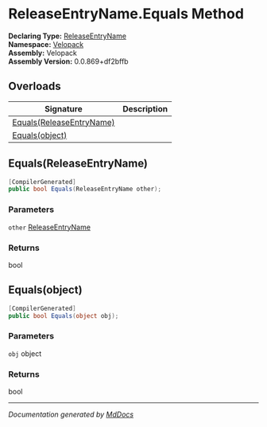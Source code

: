 ﻿<!--  
  <auto-generated>   
    The contents of this file were generated by a tool.  
    Changes to this file may be list if the file is regenerated  
  </auto-generated>   
-->

# ReleaseEntryName.Equals Method

**Declaring Type:** [ReleaseEntryName](../index.md)  
**Namespace:** [Velopack](../../index.md)  
**Assembly:** Velopack  
**Assembly Version:** 0.0.869+df2bffb

## Overloads

| Signature                                           | Description |
| --------------------------------------------------- | ----------- |
| [Equals(ReleaseEntryName)](#equalsreleaseentryname) |             |
| [Equals(object)](#equalsobject)                     |             |

## Equals(ReleaseEntryName)

```csharp
[CompilerGenerated]
public bool Equals(ReleaseEntryName other);
```

### Parameters

`other`  [ReleaseEntryName](../index.md)

### Returns

bool

## Equals(object)

```csharp
[CompilerGenerated]
public bool Equals(object obj);
```

### Parameters

`obj`  object

### Returns

bool

___

*Documentation generated by [MdDocs](https://github.com/ap0llo/mddocs)*

